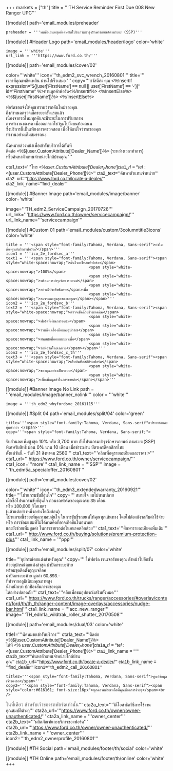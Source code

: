 +++
markets = ["th"]
title = '''TH Service Reminder First Due 008 New Ranger UPC'''

[[module]]
path='email_modules/preheader'


	preheader = '''พบข้อเสนอสุดพิเศษกับโปรแกรมบำรุงรักษารถยนต์ตามระยะ (SSP)'''

[[module]] #Header Logo
path='email_modules/header/logo'
color='white'

	image = '''white'''
	url_link = '''https://www.ford.co.th/'''

[[module]]
path='email_modules/cover/02'

color='''white'''
icon='''th_edm2_svc_wrench_20160801'''
title='''<span style="font-family:Tahoma, Verdana, Sans-serif">
						<span style="white-space:nowrap;">เวลาที่คุณเพลิดเพลิน</span>
						<span style="white-space:nowrap;">ผ่านไปเร็วเสมอ</span>
					</span>'''
copy='''<span style="font-family:Tahoma, Verdana, Sans-serif">สวัสดีค่ะ คุณ <%InsertIf expression="${(user['FirstName'] == null || user['FirstName'] == '-')}" id="FirstName" %>ท่านลูกค้าฟอร์ด<%/InsertIf%> <%InsertElse%> <%${user['FirstName']}%> <%/InsertElse%></span><br /><br />
 <span style="font-family:Tahoma, Verdana, Sans-serif">
						<span style="white-space:nowrap;">ฟอร์ดขอแจ้งให้คุณทราบ</span>ว่า<span style="white-space:nowrap;">รถคันใหม่ของคุณ</span> <br />
						<span style="white-space:nowrap;">ถึงกำหนดตรวจเช็คระยะครั้งแรกแล้ว</span> <br />
						<span style="white-space:nowrap;">เนื่องจากรถใหม่ทุกคัน</span>จะ<span style="white-space:nowrap;">มีระยะในการปรับสภาพ</span><br />
						<span style="white-space:nowrap;">การทำงานของรถ</span>
						<span style="white-space:nowrap;">เมื่อออกจากโชว์รูมไปวิ่งบนท้องถนน</span> <br />
						<span style="white-space:nowrap;">ซึ่งบริการนี้เป็นเพียงการตรวจสอบ</span> 
						<span style="white-space:nowrap;">เพื่อให้แน่ใจว่ารถของคุณ</span><br />
						<span style=" white-space:nowrap;">ทำงานอย่างเต็มสมรรถนะ</span>
					</span><br /><br />
<span style="font-family:Tahoma, Verdana, Sans-serif"> 
						<span style="white-space:nowrap;">นัดหมายล่วงหน้า</span>เพื่อ<span style="white-space:nowrap;">เข้ารับบริการได้ทันที</span> <br />
						<span style="white-space:nowrap;">ติดต่อ <%${user.CustomAttribute['Dealer_Name']}%></span> 
						<span style="white-space:nowrap;">(ระหว่างเวลาทำการ)</span><br />
						<span style="white-space:nowrap;">หรือค้นหาตัวแทนจำหน่ายใกล้บ้านคุณ</span>
					</span>'''

cta1_text='''<span style="font-family:Tahoma, Verdana, Sans-serif">โทร <%${user.CustomAttribute['Dealer_Phone']}%></span>'''
cta1_url='''tel:<%${user.CustomAttribute['Dealer_Phone']}%>'''
cta2_text='''<span style="font-family:Tahoma, Verdana, Sans-serif">ค้นหาตัวแทนจำหน่าย</span>'''
cta2_url='''https://www.ford.co.th/locate-a-dealer/'''
cta2_link_name='''find_dealer'''

[[module]] #Banner Image
path='email_modules/image/banner'
color='white'

 image='''TH_edm2_ServiceCampaign_20170726'''
	url_link='''https://www.ford.co.th/owner/servicecampaign/'''
	url_link_name='''servicecampaign'''


[[module]] #Custom 01
path='email_modules/custom/3columntitle3icons'
color='white'

	title = '''<span style="font-family:Tahoma, Verdana, Sans-serif">ทำไมต้องศูนย์บริการฟอร์ด?</span>'''
	icon1 = '''ico_2e_fordsvc_a'''
	text1 = '''<span style="font-family:Tahoma, Verdana, Sans-serif"><span style="white-space:nowrap;">มั่นใจอะไหล่แท้ฟอร์ด</span> 
										<span style="white-space:nowrap;">100%</span>
										<span style="white-space:nowrap;">พร้อมการบำรุงรักษารถยนต์</span>
										<span style="white-space:nowrap;">อย่างมีประสิทธิภาพ</span>เพื่อ
										<span style="white-space:nowrap;">สมรรถนะสูงสุดของรถคุณ</span></span>'''
	icon2 = '''ico_2e_fordsvc_b'''
	text2 = '''<span style="font-family:Tahoma, Verdana, Sans-serif"><span style="white-space:nowrap;">ตรวจเช็คด้วยช่างเทคนิค</span> 
										<span style="white-space:nowrap;">ฟอร์ดที่ผ่านการอบรม</span> 
										<span style="white-space:nowrap;">รวมถึงเครื่องมือและอุปกรณ์</span> 
										<span style="white-space:nowrap;">ทันสมัยที่ออกแบบมาเพื่อ</span>
										<span style="white-space:nowrap;">รถฟอร์ดโดยเฉพาะ</span></span>'''
	icon3 = '''ico_2e_fordsvc_c_th'''
	text3 = '''<span style="font-family:Tahoma, Verdana, Sans-serif"><span style="white-space:nowrap;">เก็บบันทึกสถิติรถฟอร์ด</span> 
										<span style="white-space:nowrap;">ของคุณอย่างเป็นระบบ</span> 
										<span style="white-space:nowrap;">เพื่อเพิ่มมูลค่าในการขายต่อ</span></span>'''

[[module]] #Banner Image No Link
path = '''email_modules/image/banner_nolink'''
color = '''white'''

	image = '''th_edm2_whyfordsvc_20161115'''


[[module]] #Split 04
path='email_modules/split/04'
color='green'

	title='''<span style="font-family:Tahoma, Verdana, Sans-serif">ประหยัดและคุ้มค่ากว่า </span>'''
	copy='''<span style="font-family:Tahoma, Verdana, Sans-serif;">
<span style="white-space:nowrap;">รับส่วนลดเพิ่มสูงสุด 10%</span>
<span style="white-space:nowrap;">หรือ 3,700 บาท</span> 
<span style="white-space:nowrap;">กับโปรแกรมบำรุงรักษารถยนต์</span>
<span style="white-space:nowrap;">ตามระยะ(SSP)</span>
<span style="white-space:nowrap;">พิเศษรับสิทธิ์</span>
<span style="white-space:nowrap;">ผ่อน 0% นาน 10 เดือน</span> 
<span style="white-space:nowrap;">เมื่อชำระผ่าน</span>
<span style="white-space:nowrap;">บัตรเครดิตกสิกรไทย</span> 
<span style="white-space:nowrap;">ตั้งแต่วันนี้ - วันที่ 31 สิงหาคม 2560</span></span>'''
	cta1_text='''<span style="font-family:Tahoma, Verdana, Sans-serif">คลิกเพื่อดูรายละเอียดและราคา ></span>'''
cta1_url='''https://www.ford.co.th/owner/servicecampaign/'''
cta1_icon='''more'''
cta1_link_name = '''SSP'''
image = '''th_edm5a_specialoffer_20160801'''

[[module]]
path='email_modules/cover/02'

color='''white'''
icon='''th_edm3_extendedwarranty_20160921'''
title='''<span style="font-family:Tahoma, Verdana, Sans-serif">โปรแกรมขับขี่อุ่นใจ</span>'''
copy='''<span style="font-family:Tahoma, Verdana, Sans-serif">
<span style="white-space:nowrap;">สบายใจ งบไม่บานปลาย</span>  
<span style="white-space:nowrap;">เมื่อซื้อโปรแกรมขับขี่อุ่นใจ</span> 
<span style="white-space:nowrap;">ก่อนรถฟอร์ดของคุณครบ 35 เดือน</span><br /> 
<span style="white-space:nowrap;">หรือ 100,000 กิโลเมตร</span>   
<span style="white-space:nowrap;">(แล้วแต่อย่างหนึ่งอย่างใดถึงก่อน)</span>  
<span style="white-space:nowrap;">โปรแกรมนี้ช่วยเพิ่มความอบอุ่นใจ</span>
<span style="white-space:nowrap;">ในการขับขี่รถยนต์ให้คุณทุกเส้นทาง</span> 
<span style="white-space:nowrap;">โดยไม่ต้องกังวลกับค่าใช้จ่าย</span>  
<span style="white-space:nowrap;">หรือ</span> 
<span style="white-space:nowrap;">การซ่อมแซมที่ไม่ได้คาดคิด</span>ที่<span style="white-space:nowrap;">อาจเกิดขึ้นในอนาคต</span>  
<span style="white-space:nowrap;">และยังช่วยเพิ่มมูลค่า</span>
<span style="white-space:nowrap;">ในการขายรถต่อในอนาคตอีกด้วย</span></span>'''
cta1_text='''<span style="font-family:Tahoma, Verdana, Sans-serif">ศึกษารายละเอียดเพิ่มเติม</span>'''
cta1_url='''http://www.ford.co.th/buying/solutions/premium-protection-plus'''
cta1_link_name = '''ppp'''


[[module]]
path='email_modules/split/07'
color='white'

title='''<span style="font-family:Tahoma, Verdana, Sans-serif">อุปกรณ์ตกแต่งสำหรับคุณ</span>'''
copy='''<span style="font-family:Tahoma, Verdana, Sans-serif">
<span style="white-space:nowrap;">ให้ฟอร์ด</span>
<span style="white-space:nowrap;">เรนเจอร์ของคุณ</span> 
<span style="white-space:nowrap;">ล้ำหน้าไปอีกขั้น</span> <br />
<span style="white-space:nowrap;">ด้วยอุปกรณ์ตกแต่งล่าสุด</span>
<span style="white-space:nowrap;">ฝาปิดกระบะท้าย</span> <br />
<span style="white-space:nowrap;">พร้อมชุดติดตั้งกุญแจล๊อค</span><br />
<span style="white-space:nowrap;">ฝาปิดกระบะท้าย</span>
<span style="white-space:nowrap;">มูลค่า 60,893.-</span> <br />
<span style="white-space:nowrap;">ที่ทำ</span>จาก<span style="white-space:nowrap;">อลูมิเนียมคุณภาพสูง</span> <br />
<span style="white-space:nowrap;">น้ำหนักเบา</span>
<span style="white-space:nowrap;">ปกป้องสัมภาระของคุณ</span><br />
<span style="white-space:nowrap;">ได้อย่างปลอดภัย</span></span>'''
cta1_text='''<span style="font-family:Tahoma, Verdana, Sans-serif">คลิกเพื่อชมอุปกรณ์เสริมทั้งหมด</span>'''
cta1_url='''https://www.ford.co.th/trucks/ranger/accessories/#overlay/content/ford/th/th_th/ranger-content/image-overlays/accessories/nudge-bar.html'''
cta1_link_name = '''acc_new_ranger'''
image='''TH_edm1a_wildtrak_roller_shutter_20170508'''

[[module]]
path='email_modules/dual/03'
color='white'

title1='''<span style="font-family:Tahoma, Verdana, Sans-serif">นัดหมายเข้ารับบริการ</span>'''
	cta1a_text='''<span style="font-family:Tahoma, Verdana, Sans-serif">ติดต่อ <%${user.CustomAttribute['Dealer_Name']}%><br />ได้ที่ <% ${user.CustomAttribute['Dealer_Phone']} %></span>'''
	cta1a_url='''tel:<%${user.CustomAttribute['Dealer_Phone']}%>'''
	cta1_link_name = ''''''
	cta1b_text='''<span style="font-family:Tahoma, Verdana, Sans-serif">ค้นหาตัวแทนจำหน่ายใกล้บ้าน<br />คุณ</span>'''
	cta1b_url='''https://www.ford.co.th/locate-a-dealer/'''
	cta1b_link_name = '''find_dealer'''
	icon1='''th_edm2_call_20160801'''

	title2='''<span style="font-family:Tahoma, Verdana, Sans-serif">ศูนย์ข้อมูลเจ้าของรถ</span>'''
	copy2='''<span style="font-family:Tahoma, Verdana, Sans-serif"><span style="color:#616161; font-size:16px">ทุกความช่วยเหลือที่คุณต้องการง่ายๆ</span><br /> 
<span style="color:#616161; font-size:16px">ในที่เดียว</span> 
<span style="white-space:nowrap; color:#616161; font-size:16px"> สำหรับเจ้าของรถฟอร์ดเท่านั้น</span></span>'''
cta2a_text='''<span style="font-family:Tahoma, Verdana, Sans-serif">วิดีโอสาธิตวิธีการใช้งาน<br />คุณสมบัติต่างๆ</span>'''
	cta2a_url='''https://www.ford.co.th/owner/owner-unauthenticated/'''
	cta2a_link_name = '''owner_center'''
	cta2b_text='''<span style="font-family:Tahoma, Verdana, Sans-serif">ผลิตภัณฑ์และบริการของฟอร์ด</span>'''
	cta2b_url='''https://www.ford.co.th/owner/owner-unauthenticated/'''
	cta2b_link_name = '''owner_center'''
	icon2='''th_edm2_ownerprofile_20160801'''

[[module]] #TH Social
path='email_modules/footer/th/social'
color='white'

[[module]] #TH Online
path='email_modules/footer/th/online'
color='white'
+++